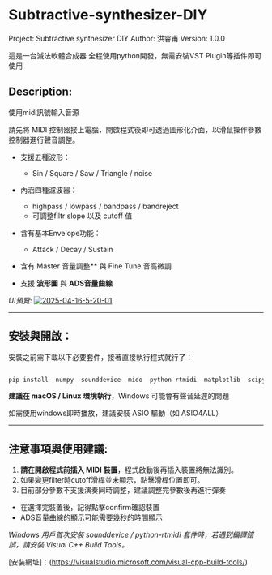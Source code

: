 # Subtractive-synthesizer-DIY


Project: Subtractive synthesizer DIY
Author: 洪睿甫 
Version: 1.0.0

這是一台減法軟體合成器
全程使用python開發，無需安裝VST Plugin等插件即可使用



## Description:

使用midi訊號輸入音源

請先將 MIDI 控制器接上電腦，開啟程式後即可透過圖形化介面，以滑鼠操作參數控制器進行聲音調整。


- 支援五種波形：
  -  Sin / Square / Saw / Triangle / noise

- 內涵四種濾波器：
  - highpass / lowpass / bandpass / bandreject
  - 可調整filtr slope 以及 cutoff 值


- 含有基本Envelope功能：
  - Attack / Decay / Sustain 

 
- 含有 Master 音量調整** 與 Fine Tune 音高微調
 
- 支援 **波形圖** 與 **ADS音量曲線**

*UI預覽:*
<a href="https://ibb.co/LDsz0tn5"><img src="https://i.ibb.co/kVPgG8Q1/2025-04-16-5-20-01.png" alt="2025-04-16-5-20-01" border="0"></a>

---

## 安裝與開啟：

安裝之前需下載以下必要套件，接著直接執行程式就行了：

```python

pip install  numpy  sounddevice  mido  python-rtmidi  matplotlib  scipy

```


**建議在 macOS / Linux 環境執行**，Windows 可能會有聲音延遲的問題

如需使用windows即時播放，建議安裝 ASIO 驅動（如 ASIO4ALL）

---

## 注意事項與使用建議:

1. **請在開啟程式前插入 MIDI 裝置**，程式啟動後再插入裝置將無法識別。
2. 如果變更filter時cutoff滑桿並未顯示，點擊滑桿位置即可。
3. 目前部分參數不支援演奏同時調整，建議調整完參數後再進行彈奏

- 在選擇完裝置後，記得點擊confirm確認裝置
- ADS音量曲線的顯示可能需要幾秒的時間顯示

*Windows 用戶首次安裝 sounddevice / python-rtmidi 套件時，若遇到編譯錯誤，請安裝 Visual C++ Build Tools。*

[安裝網址]：(https://visualstudio.microsoft.com/visual-cpp-build-tools/)




